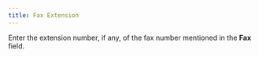 ```yaml
---
title: Fax Extension
---
```



Enter the extension number, if any, of the fax number mentioned in the  **Fax** field.
